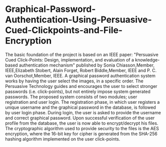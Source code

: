 # Graphical-Password-Authentication-Using-Persuasive-Cued-Clickpoints-and-File-Encryption

The basic foundation of the project is based on an IEEE paper: "Persuasive Cued Click-Points: Design, implementation, and
evaluation of a knowledge-based authentication mechanism" published by Sonia Chiasson,Member, IEEE,Elizabeth Stobert, Alain
Forget, Robert Biddle,Member, IEEE and P. C. van Oorschot,Member, IEEE. 
A graphical password authentication system works by having the user select the images, in a specific order. The Persuasive
Technology guides and encourages the user to select stronger passwords (i.e. click-points), but not entirely impose system
generated passwords. The proposed system consists of two modules; user registration and user login. The registration phase, in
which user registers a unique username and the graphical password in the database, is followed by user login phase. During login,
the user is asked to provide the username and correct graphical password. Upon successful verification of the user profile from
the database, the user is now able to encrypt/decrypt his files. The cryptographic algorithm used to provide security to the
files is the AES encryption, where the 16-bit key for cipher is generated from the SHA-256 hashing algorithm implemented on the
user click-points.
